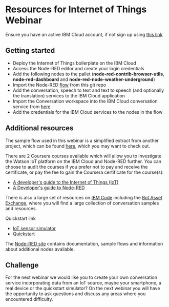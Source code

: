 # Resources for Internet of Things Webinar  
Ensure you have an active IBM Cloud account, if not sign up using [this link](https://ibm.biz/BdZRMN)  

## Getting started  
- Deploy the Internet of Things boilerplate on the IBM Cloud  
- Access the Node-RED editor and create your login credentials  
- Add the following nodes to the pallet (**node-red-contrib-browser-utils**, **node-red-dashboard** and **node-red-node-weather-underground**)  
- Import the Node-RED  [flow](https://github.com/binnes/iotWebinar/blob/master/webinar.flow) from this git repo  
- Add the conversation, speech to text and text to speech (and optionally the translation) services to the IBM Cloud application   
- Import the Conversation workspace into the IBM Cloud conversation service from   [here](https://github.com/binnes/tobyjnr/blob/master/conversation/TobyJnr_conversation_workspace.json)  
- Add the credentials for the IBM Cloud services to the nodes in the flow  

## Additional resources  
The sample flow used in this webinar is a simplified extract from another project, which can be found [here](https://github.com/binnes/tobyjnr), which you may want to check out.  

There are 2 Coursera courses available which will allow you to investigate the Watson IoT platform on the IBM Cloud and Node-RED further.   You can choose to audit the courses if you prefer not to pay and receive the certificate, or pay the fee to gain the Coursera certificate for the course(s):  
- [A developer's guide to the Internet of Things (IoT)](https://www.coursera.org/learn/developer-iot/home)  
- [A Developer's guide to Node-RED](https://www.coursera.org/learn/developer-nodered/home)  

There is also a large set of resources on [IBM Code](https://developer.ibm.com/code/) including the [Bot Asset Exchange](https://developer.ibm.com/code/exchanges/bots/), where you will find a large collection of conversation samples and resources.

Quickstart link
- [IoT sensor simulator](https://quickstart.internetofthings.ibmcloud.com/iotsensor)  
- [Quickstart](https://quickstart.internetofthings.ibmcloud.com)

The [Node-RED site](https://nodered.org) contains documentation, sample flows and information about additional nodes available.  

## Challenge
For the next webinar we would like you to create your own conversation service incorporating data from an IoT source, maybe your smartphone, a real device or the quickstart simulator?  On the next webinar you will have the opportunity to ask questions and discuss any areas where you encountered difficulty.  
